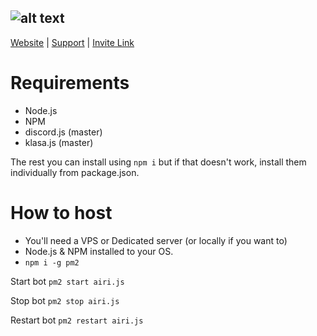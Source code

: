 ![alt text](https://i.imgur.com/KBw3mCL.png "Airi")
---
[Website](https://airi.moe/) | [Support](https://discord.gg/Me6sdJb) | [Invite Link](https://discordapp.com/oauth2/authorize?client_id=676520944474259466&permissions=268495926&scope=bot)
# Requirements
* Node.js
* NPM
* discord.js (master)
* klasa.js (master)

The rest you can install using `npm i` but if that doesn't work, install them individually from package.json.

# How to host
* You'll need a VPS or Dedicated server (or locally if you want to)
* Node.js & NPM installed to your OS.
* `npm i -g pm2`

Start bot
`pm2 start airi.js`

Stop bot
`pm2 stop airi.js`

Restart bot
`pm2 restart airi.js`
